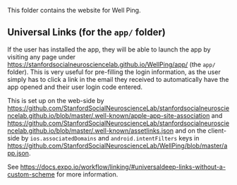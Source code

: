 This folder contains the website for Well Ping.

## Universal Links (for the `app/` folder)

If the user has installed the app, they will be able to launch the app by visiting any page under https://stanfordsocialneurosciencelab.github.io/WellPing/app/ (the `app/` folder). This is very useful for pre-filling the login information, as the user simply has to click a link in the email they received to automatically have the app opened and their user login code entered.

This is set up on the web-side by https://github.com/StanfordSocialNeuroscienceLab/stanfordsocialneurosciencelab.github.io/blob/master/.well-known/apple-app-site-association and https://github.com/StanfordSocialNeuroscienceLab/stanfordsocialneurosciencelab.github.io/blob/master/.well-known/assetlinks.json and on the client-side by `ios.associatedDomains` and `android.intentFilters` keys in https://github.com/StanfordSocialNeuroscienceLab/WellPing/blob/master/app.json.

See https://docs.expo.io/workflow/linking/#universaldeep-links-without-a-custom-scheme for more information.

